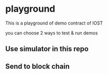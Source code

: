 # playground

This is a playground of demo contract of IOST

you can choose 2 ways to test & run demos

## Use simulator in this repo

## Send to block chain
